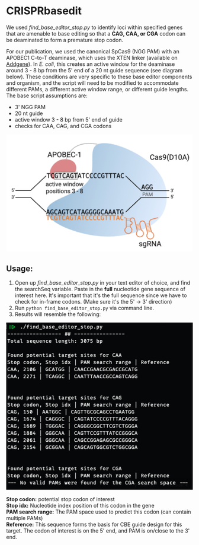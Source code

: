 # CRISPRbasedit
We used *find_base_editor_stop.py* to identify loci within specified genes that are amenable to base editing so that a **CAG, CAA, or CGA** codon can be deaminated to form a premature stop codon.

For our publication, we used the canonical SpCas9 (NGG PAM) with an APOBEC1 C-to-T deaminase, which uses the XTEN linker (available on [Addgene](https://www.addgene.org/113349/)). In *E. coli*, this creates an active window for the deaminase around 3 - 8 bp from the 5' end of a 20 nt guide sequence (see diagram below). These conditions are very specific to these base editor components and organism, and the script will need to be modified to accommodate different PAMs, a different active window range, or different guide lengths. The base script assumptions are:
 - 3' NGG PAM
 - 20 nt guide
 - active window 3 - 8 bp from 5' end of guide
 - checks for CAA, CAG, and CGA codons

![CBE](assets/images/CBE.png)

 ## Usage:
 1. Open up *find_base_editor_stop.py* in your text editor of choice, and find the searchSeq variable. Paste in the **full** nucleotide gene sequence of interest here. It's important that it's the full sequence since we have to check for in-frame codons. (Make sure it's the 5' -> 3' direction)
 2. Run
 `python find_base_editor_stop.py` via command line.
 3. Results will resemble the following:

 ![terminal](assets/images/terminal2.png)

 **Stop codon:** potential stop codon of interest  
 **Stop idx:** Nucleotide index position of this codon in the gene  
 **PAM search range:** The PAM space used to predict this codon (can contain multiple PAMs)  
 **Reference:** This sequence forms the basis for CBE guide design for this target. The codon of interest is on the 5' end, and PAM is on/close to the 3' end. 
